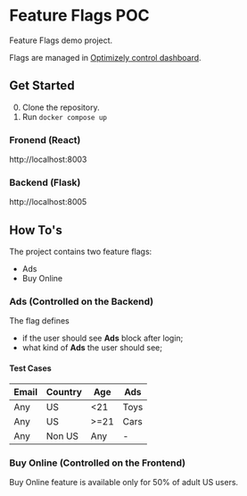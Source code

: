 # Feature Flags POC

Feature Flags demo project.

Flags are managed in [Optimizely control dashboard](https://app.optimizely.com/v2/projects/18475520031/features).

## Get Started
0. Clone the repository.
1. Run `docker compose up`

### Fronend (React)
http://localhost:8003

### Backend (Flask)
http://localhost:8005

## How To's

The project contains two feature flags:
* Ads
* Buy Online

### Ads (Controlled on the Backend)

The flag defines
* if the user should see **Ads** block after login;
* what kind of **Ads** the user should see;

#### Test Cases

| Email | Country | Age  | Ads  |
|-------|---------|------|------|
| Any   | US      | <21  | Toys |
| Any   | US      | >=21 | Cars |
| Any   | Non US  | Any  | -    |

### Buy Online (Controlled on the Frontend)

Buy Online feature is available only for 50% of adult US users.
